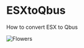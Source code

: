 # ESXtoQbus
How to convert ESX to Qbus

<picture>
  <source media="(min-width:650px)" srcset="img_pink_flowers.jpg">
  <source media="(min-width:465px)" srcset="img_white_flower.jpg">
  <img src="img_orange_flowers.jpg" alt="Flowers" style="width:auto;">
</picture>
